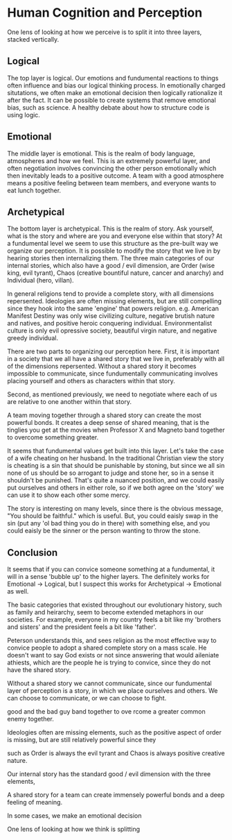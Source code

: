 # Human Cognition and Perception

One lens of looking at how we perceive is to split it into three layers, stacked vertically.

## Logical

The top layer is logical. Our emotions and fundumental reactions to things often influence and bias our logical thinking process. In emotionally charged situtations, we often make an emotional decision then logically rationalize it after the fact. It can be possible to create systems that remove emotional bias, such as science. A healthy debate about how to structure code is using logic.

## Emotional

The middle layer is emotional. This is the realm of body language, atmospheres and how we feel. This is an extremely powerful layer, and often negotiation involves convincing the other person emotionally which then inevitably leads to a positive outcome. A team with a good atmosphere means a positive feeling between team members, and everyone wants to eat lunch together.

## Archetypical

The bottom layer is archetypical. This is the realm of story. Ask yourself, what is the story and where are you and everyone else within that story? At a fundumental level we seem to use this structure as the pre-built way we organize our perception. It is possible to modify the story that we live in by hearing stories then internalizing them. The three main categories of our internal stories, which also have a good / evil dimension, are Order (wise king, evil tyrant), Chaos (creative bountiful nature, cancer and anarchy) and Individual (hero, villan). 

In general religions tend to provide a complete story, with all dimensions repersented. Ideologies are often missing elements, but are still compelling since they hook into the same 'engine' that powers religion. e.g. American Manifest Destiny was only wise civilizing culture, negative brutish nature and natives, and positive heroic conquering individual. Environmentalist culture is only evil opressive society, beautiful virgin nature, and negative greedy individual.

There are two parts to organizing our perception here. First, it is important in a society that we all have a shared story that we live in, preferably with all of the dimensions repersented. Without a shared story it becomes impossible to communicate, since fundumentally communicating involves placing yourself and others as characters within that story. 

Second, as mentioned previously, we need to negotiate where each of us are relative to one another within that story. 

A team moving together through a shared story can create the most powerful bonds. It creates a deep sense of shared meaning, that is the tinglies you get at the movies when Professor X and Magneto band together to overcome something greater.

It seems that fundumental values get built into this layer. Let's take the case of a wife cheating on her husband. In the traditional Christian view the story is cheating is a sin that should be punishable by stoning, but since we all sin none of us should be so arrogant to judge and stone her, so in a sense it shouldn't be punished. That's quite a nuanced position, and we could easily put ourselves and others in either role, so if we both agree on the 'story' we can use it to show each other some mercy.

The story is interesting on many levels, since there is the obvious message, "You should be faithful." which is useful. But, you could eaisly swap in the sin (put any 'ol bad thing you do in there) with something else, and you could eaisly be the sinner or the person wanting to throw the stone.

## Conclusion

It seems that if you can convice someone something at a fundumental, it will in a sense 'bubble up' to the higher layers. The definitely works for Emotional -> Logical, but I suspect this works for Archetypical -> Emotional as well. 

The basic categories that existed throughout our evolutionary history, such as family and heirarchy, seem to become extended metaphors in our societies. For example, everyone in my country feels a bit like my 'brothers and sisters' and the president feels a bit like 'father'.

Peterson understands this, and sees religion as the most effective way to convice people to adopt a shared complete story on a mass scale. He doesn't want to say God exists or not since answering that would aileniate athiests, which are the people he is trying to convice, since they do not have the shared story.

Without a shared story we cannot communicate, since our fundumental layer of perception is a story, in which we place ourselves and others. We can choose to communicate, or we can choose to fight.



 good and the bad guy band together to ove
 rcome a greater common enemy together.


Ideologies often are missing elements, such as the positive aspect of order is missing, but are still relatively powerful since they 

such as Order is always the evil tyrant and Chaos is always positive creative nature. 

 Our internal story has the standard good / evil dimension with the three elements, 

A shared story for a team can create immensely powerful bonds and a deep feeling of meaning.

In some cases, we make an emotional decision

One lens of looking at how we think is splitting  